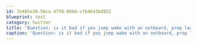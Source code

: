 ```yaml
---
id: 7e485e30-58ca-47f8-89b6-cf64643bd922
blueprint: text
category: twitter
title: 'Question: is it bad if you jump wake with an outboard, prop leaving the water (making the sea doo noise)? For 6 hours straight?'
caption: 'Question: is it bad if you jump wake with an outboard, prop leaving the water (making the sea doo noise)? For 6 hours straight?'
---
```

